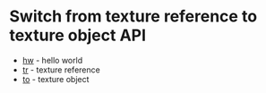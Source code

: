 # Switch from texture reference to texture object API

* [hw](hw/main.cu) - hello world
* [tr](tr/main.cu) - texture reference
* [to](to/main.cu) - texture object

